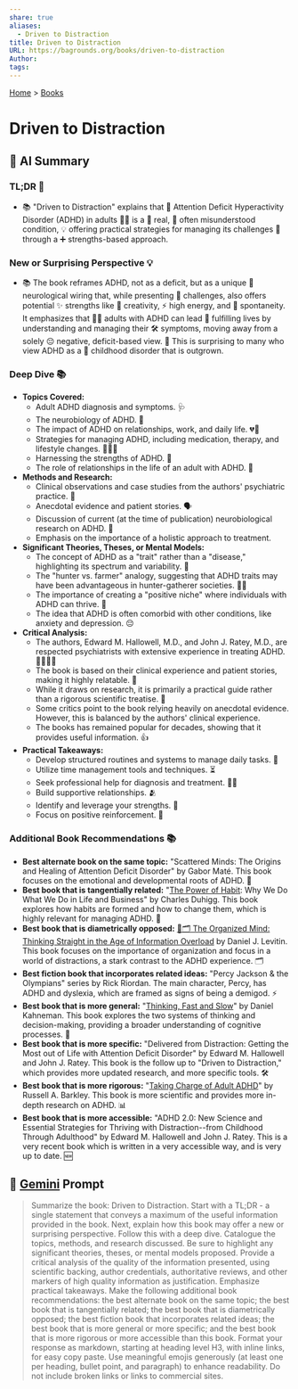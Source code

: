 ```yaml
---
share: true
aliases:
  - Driven to Distraction
title: Driven to Distraction
URL: https://bagrounds.org/books/driven-to-distraction
Author: 
tags: 
---
```

[Home](../index.md) > [Books](./index.md)  
# Driven to Distraction  
## 🤖 AI Summary  
### TL;DR 🤯  
* 📚 "Driven to Distraction" explains that 🧠 Attention Deficit Hyperactivity Disorder (ADHD) in adults 🧑‍💼 is a 💯 real, 🤔 often misunderstood condition, 💡 offering practical strategies for managing its challenges 💪 through a ➕ strengths-based approach.  
  
### New or Surprising Perspective 💡  
* 📚 The book reframes ADHD, not as a deficit, but as a unique 🧠 neurological wiring that, while presenting 🚧 challenges, also offers potential ✨ strengths like 🎨 creativity, ⚡ high energy, and 🎉 spontaneity. It emphasizes that 🧑‍💼 adults with ADHD can lead 💖 fulfilling lives by understanding and managing their 🛠️ symptoms, moving away from a solely 😔 negative, deficit-based view. 🤯 This is surprising to many who view ADHD as a 🧸 childhood disorder that is outgrown.  
  
### Deep Dive 📚  
* **Topics Covered:**  
    * Adult ADHD diagnosis and symptoms. 🩺  
    * The neurobiology of ADHD. 🧠  
    * The impact of ADHD on relationships, work, and daily life. 💔💼  
    * Strategies for managing ADHD, including medication, therapy, and lifestyle changes. 🧘‍♂️💊  
    * Harnessing the strengths of ADHD. 💪  
    * The role of relationships in the life of an adult with ADHD. 🤝  
* **Methods and Research:**  
    * Clinical observations and case studies from the authors' psychiatric practice. 📝  
    * Anecdotal evidence and patient stories. 🗣️  
    * Discussion of current (at the time of publication) neurobiological research on ADHD. 🔬  
    * Emphasis on the importance of a holistic approach to treatment.  
* **Significant Theories, Theses, or Mental Models:**  
    * The concept of ADHD as a "trait" rather than a "disease," highlighting its spectrum and variability. 🌈  
    * The "hunter vs. farmer" analogy, suggesting that ADHD traits may have been advantageous in hunter-gatherer societies. 🏹🌾  
    * The importance of creating a "positive niche" where individuals with ADHD can thrive. 🏡  
    * The idea that ADHD is often comorbid with other conditions, like anxiety and depression. 😔  
* **Critical Analysis:**  
    * The authors, Edward M. Hallowell, M.D., and John J. Ratey, M.D., are respected psychiatrists with extensive experience in treating ADHD. 👨‍⚕️👩‍⚕️  
    * The book is based on their clinical experience and patient stories, making it highly relatable. 📖  
    * While it draws on research, it is primarily a practical guide rather than a rigorous scientific treatise. 🧐  
    * Some critics point to the book relying heavily on anecdotal evidence. However, this is balanced by the authors' clinical experience.  
    * The books has remained popular for decades, showing that it provides useful information. 👍  
* **Practical Takeaways:**  
    * Develop structured routines and systems to manage daily tasks. 📅  
    * Utilize time management tools and techniques. ⏳  
    * Seek professional help for diagnosis and treatment. 👩‍⚕️  
    * Build supportive relationships. 🫂  
    * Identify and leverage your strengths. 🚀  
    * Focus on positive reinforcement. 🎉  
  
### Additional Book Recommendations 📚  
* **Best alternate book on the same topic:** "Scattered Minds: The Origins and Healing of Attention Deficit Disorder" by Gabor Maté. This book focuses on the emotional and developmental roots of ADHD. 🧠  
* **Best book that is tangentially related:** "[The Power of Habit](./the-power-of-habit.md): Why We Do What We Do in Life and Business" by Charles Duhigg. This book explores how habits are formed and how to change them, which is highly relevant for managing ADHD. 🔄  
* **Best book that is diametrically opposed:** [🧠🗂️ The Organized Mind: Thinking Straight in the Age of Information Overload](./the-organized-mind-thinking-straight-in-the-age-of-information-overload.md) by Daniel J. Levitin. This book focuses on the importance of organization and focus in a world of distractions, a stark contrast to the ADHD experience. 🗂️  
* **Best fiction book that incorporates related ideas:** "Percy Jackson & the Olympians" series by Rick Riordan. The main character, Percy, has ADHD and dyslexia, which are framed as signs of being a demigod. ⚡  
* **Best book that is more general:** "[Thinking, Fast and Slow](./thinking-fast-and-slow.md)" by Daniel Kahneman. This book explores the two systems of thinking and decision-making, providing a broader understanding of cognitive processes. 🤔  
* **Best book that is more specific:** "Delivered from Distraction: Getting the Most out of Life with Attention Deficit Disorder" by Edward M. Hallowell and John J. Ratey. This book is the follow up to "Driven to Distraction," which provides more updated research, and more specific tools. 🛠️  
* **Best book that is more rigorous:** "[Taking Charge of Adult ADHD](./taking-charge-of-adult-adhd.md)" by Russell A. Barkley. This book is more scientific and provides more in-depth research on ADHD. 📊  
* **Best book that is more accessible:** "ADHD 2.0: New Science and Essential Strategies for Thriving with Distraction--from Childhood Through Adulthood" by Edward M. Hallowell and John J. Ratey. This is a very recent book which is written in a very accessible way, and is very up to date. 🆕  
  
## 💬 [Gemini](https://gemini.google.com) Prompt  
> Summarize the book: Driven to Distraction. Start with a TL;DR - a single statement that conveys a maximum of the useful information provided in the book. Next, explain how this book may offer a new or surprising perspective. Follow this with a deep dive. Catalogue the topics, methods, and research discussed. Be sure to highlight any significant theories, theses, or mental models proposed. Provide a critical analysis of the quality of the information presented, using scientific backing, author credentials, authoritative reviews, and other markers of high quality information as justification. Emphasize practical takeaways. Make the following additional book recommendations: the best alternate book on the same topic; the best book that is tangentially related; the best book that is diametrically opposed; the best fiction book that incorporates related ideas; the best book that is more general or more specific; and the best book that is more rigorous or more accessible than this book. Format your response as markdown, starting at heading level H3, with inline links, for easy copy paste. Use meaningful emojis generously (at least one per heading, bullet point, and paragraph) to enhance readability. Do not include broken links or links to commercial sites.  
